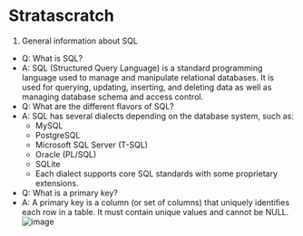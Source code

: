 # Stratascratch

1. General information about SQL
- Q: What is SQL?
- A: SQL (Structured Query Language) is a standard programming language used to manage and manipulate relational databases. It is used for querying, updating, inserting, and deleting data as well as managing database schema and access control.
- Q: What are the different flavors of SQL?
- A: SQL has several dialects depending on the database system, such as:
     - MySQL
     - PostgreSQL
     - Microsoft SQL Server (T-SQL)
     - Oracle (PL/SQL)
     - SQLite
     - Each dialect supports core SQL standards with some proprietary extensions.
- Q: What is a primary key?
- A: A primary key is a column (or set of columns) that uniquely identifies each row in a table. It must contain unique values and cannot be NULL.
![image](https://github.com/user-attachments/assets/a55626ad-397b-4367-8a3d-20c290e7fb6c)

